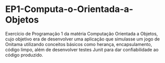 # EP1-Computa-o-Orientada-a-Objetos
Exercício de Programação 1 da matéria Computação Orientada a Objetos, cujo objetivo era de desenvolver uma aplicação que simulasse um jogo de Onitama utilizando conceitos básicos como herança, encapsulamento, código limpo, além de desenvolver testes Junit para dar confiabilidade ao código produzido.
